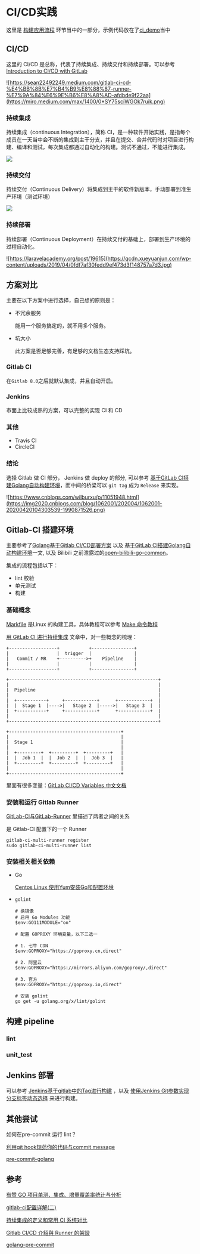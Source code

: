 # CI/CD实践

这里是 [构建应用流程](./构建应用流程.md) 环节当中的一部分，示例代码放在了[ci_demo](https://gitlab.com/felix9ia/ci_demo)当中



## CI/CD

这里的 CI/CD 是总称，代表了持续集成、持续交付和持续部署。可以参考[Introduction to CI/CD with GitLab](https://docs.gitlab.com/ee/ci/introduction/)

![https://sean22492249.medium.com/gitlab-ci-cd-%E4%BB%8B%E7%B4%B9%E8%88%87-runner-%E7%9A%84%E6%9E%B6%E8%A8%AD-afdbde9f22aa](https://miro.medium.com/max/1400/0*SY75sciWGOk7ruik.png)

### 持续集成

持续集成（continuous Integration），简称 CI，是一种软件开始实践，是指每个成员在一天当中会不断的集成到主干分支，并且在提交、合并代码时对项目进行构建、编译和测试，每次集成都通过自动化的构建。测试不通过，不能进行集成。

![](https://qcdn.xueyuanjun.com/wp-content/uploads/2019/04/069e09bfc30ba6ef9b890975676b0d69.jpg)

### 持续交付

持续交付（Continuous Delivery）将集成到主干的软件新版本，手动部署到准生产环境（测试环境）

![](https://qcdn.xueyuanjun.com/wp-content/uploads/2019/04/ec92ab317c3e22a2fe180de4d01df48a.jpg)

### 持续部署

持续部署（Continuous Deployment）在持续交付的基础上，部署到生产环境的过程自动化。

![https://laravelacademy.org/post/19615](https://qcdn.xueyuanjun.com/wp-content/uploads/2019/04/0fdf7af30fedd9ef473d3f148757a7d3.jpg)

## 方案对比

主要在以下方案中进行选择，自己想的原则是：

- 不冗余服务

  能用一个服务搞定的，就不用多个服务。

- 坑大小

  此方案是否足够完善，有足够的文档生态支持踩坑。

### Gitlab CI

在`Gitlab 8.0`之后就默认集成，并且自动开启。 

### Jenkins

市面上比较成熟的方案，可以完整的实现 CI 和 CD

### 其他

- Travis CI
- CircleCI

### 结论

选择 Gitlab 做  CI 部分， Jenkins 做 deploy 的部分, 可以参考 [基于GitLab CI搭建Golang自动构建环境](https://www.cnblogs.com/wilburxu/p/11051948.html)，而中间的桥梁可以 `git tag` 成为 `Release` 来实现。

![https://www.cnblogs.com/wilburxu/p/11051948.html](https://img2020.cnblogs.com/blog/1062001/202004/1062001-20200420104303539-1990871526.png)

## Gitlab-CI 搭建环境

主要参考了[Golang基于Gitlab CI/CD部署方案](https://www.jianshu.com/p/8655f1ef26ee) 以及 [基于GitLab CI搭建Golang自动构建环境](https://www.cnblogs.com/wilburxu/p/11051948.html)一文, 以及 Bilibili 之前泄露过的[open-bilibili-go-common](https://gitee.com/felix9ia/open-bilibili-go-common.git)。

集成的流程包括以下：

- lint 校验
- 单元测试
- 构建

### 基础概念

[Markfile]() 是Linux 的构建工具，具体教程可以参考 [Make 命令教程](https://www.ruanyifeng.com/blog/2015/02/make.html)

[用 GitLab CI 进行持续集成](https://segmentfault.com/a/1190000006120164) 文章中，对一些概念的梳理：

```
+------------------+           +----------------+
|                  |  trigger  |                |
|   Commit / MR    +---------->+    Pipeline    |
|                  |           |                |
+------------------+           +----------------+

+--------------------------------------------------------+
|                                                        |
|  Pipeline                                              |
|                                                        |
|  +-----------+     +------------+      +------------+  |
|  |  Stage 1  |---->|   Stage 2  |----->|   Stage 3  |  |
|  +-----------+     +------------+      +------------+  |
|                                                        |
+--------------------------------------------------------+

+------------------------------------------+
|                                          |
|  Stage 1                                 |
|                                          |
|  +---------+  +---------+  +---------+   |
|  |  Job 1  |  |  Job 2  |  |  Job 3  |   |
|  +---------+  +---------+  +---------+   |
|                                          |
+------------------------------------------+
```



里面有很多变量：[GitLab CI/CD Variables 中文文档](http://www.ttlsa.com/auto/gitlab-cicd-variables-zh-document/)



### 安装和运行 Gitlab Runner

[GitLab-CI与GitLab-Runner](https://www.jianshu.com/p/2b43151fb92e) 里描述了两者之间的关系

是 Gitlab-CI 配置下的一个 Runner

```
gitlab-ci-multi-runner register
sudo gitlab-ci-multi-runner list
```



### 安装相关相关依赖

- Go

  [Centos Linux 使用Yum安装Go和配置环境](https://www.jianshu.com/p/b2222fc04f47)

- `golint`

  ```
  # 换镜像
  # 启用 Go Modules 功能
  $env:GO111MODULE="on"
  
  # 配置 GOPROXY 环境变量，以下三选一
  
  # 1. 七牛 CDN
  $env:GOPROXY="https://goproxy.cn,direct"
  
  # 2. 阿里云
  $env:GOPROXY="https://mirrors.aliyun.com/goproxy/,direct"
  
  # 3. 官方
  $env:GOPROXY="https://goproxy.io,direct"
  
  # 安装 golint
  go get -u golang.org/x/lint/golint
  ```



## 构建 pipeline

### lint

### unit_test



## Jenkins 部署

可以参考 [Jenkins基于gitlab中的Tag进行构建](https://blog.csdn.net/weixin_43840640/article/details/100597073) ，以及 [使用Jenkins Git参数实现分支标签动态选择](https://blog.51cto.com/11064706/2511340) 来进行构建。







## 其他尝试

如何在pre-commit 运行 lint？

[利用git hook规范你的代码与commit message](https://razeencheng.com/post/golang-and-git-commit-message-pre-commit)

[pre-commit-golang](https://github.com/TekWizely/pre-commit-golang)



## 参考

[有赞 GO 项目单测、集成、增量覆盖率统计与分析](https://tech.youzan.com/you-zan-go-xiang-mu-dan-ce-ji-cheng-zeng-liang-fu-gai-lu-tong-ji-yu-fen-xi/)

[gitlab-ci配置详解(二)](https://segmentfault.com/a/1190000011890710)

[持续集成的定义和常用 CI 系统对比](https://laravelacademy.org/post/19615)

[Gitlab CI/CD 介紹與 Runner 的架設](https://sean22492249.medium.com/gitlab-ci-cd-%E4%BB%8B%E7%B4%B9%E8%88%87-runner-%E7%9A%84%E6%9E%B6%E8%A8%AD-afdbde9f22aa)



[golang-pre-commit](https://gist.github.com/kolotaev/9d9f7e1e0cfbdaf88dd91d615613a977#file-golang-pre-commit)